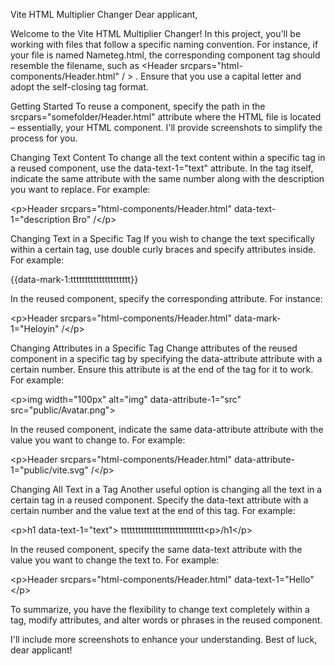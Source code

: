 Vite HTML Multiplier Changer
Dear applicant,

Welcome to the Vite HTML Multiplier Changer! In this project, you'll be working with files that follow a specific naming convention. For instance, if your file is named Nameteg.html, the corresponding component tag should resemble the filename, such as
 &lt;Header  srcpars="html-components/Header.html" / &gt; . 
 Ensure that you use a capital letter and adopt the self-closing tag format.

Getting Started
To reuse a component, specify the path in the srcpars="somefolder/Header.html" attribute where the HTML file is located – essentially, your HTML component. I'll provide screenshots to simplify the process for you.

Changing Text Content
To change all the text content within a specific tag in a reused component, use the data-text-1="text" attribute.
In the tag itself, indicate the same attribute with the same number along with the description you want to replace. For example:

&lt;p&gt;Header srcpars="html-components/Header.html" data-text-1="description Bro" /&lt;/p&gt;

Changing Text in a Specific Tag
If you wish to change the text specifically within a certain tag, use double curly braces and specify attributes inside. For example:

{{data-mark-1:ttttttttttttttttttttt}}

In the reused component, specify the corresponding attribute. For instance:

&lt;p&gt;Header srcpars="html-components/Header.html" data-mark-1="Heloyin" /&lt;/p&gt;

Changing Attributes in a Specific Tag
Change attributes of the reused component in a specific tag by specifying the data-attribute attribute with a certain number. Ensure this attribute is at the end of the tag for it to work. For example:

&lt;p&gt;img width="100px" alt="img" data-attribute-1="src" src="public/Avatar.png">

In the reused component, indicate the same data-attribute attribute with the value you want to change to. For example:

&lt;p&gt;Header srcpars="html-components/Header.html" data-attribute-1="public/vite.svg" /&lt;/p&gt;

Changing All Text in a Tag
Another useful option is changing all the text in a certain tag in a reused component. Specify the data-text attribute with a certain number and the value text at the end of this tag. For example:

&lt;p&gt;h1 data-text-1="text"> ttttttttttttttttttttttttttttt&lt;p&gt;/h1&lt;/p&gt;

In the reused component, specify the same data-text attribute with the value you want to change the text to. For example:

&lt;p&gt;Header srcpars="html-components/Header.html" data-text-1="Hello" &lt;/p&gt;

To summarize, you have the flexibility to change text completely within a tag, modify attributes, and alter words or phrases in the reused component.

I'll include more screenshots to enhance your understanding. Best of luck, dear applicant!